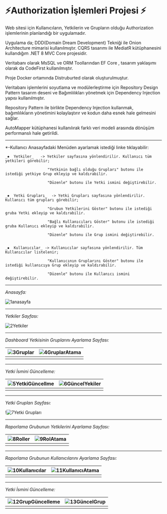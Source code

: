 # ⚡Authorization İşlemleri Projesi ⚡

Web sitesi için Kullanıcıların, Yetkilerin ve Grupların olduğu Authorization işlemlerinin planlandığı bir uygulamadır.

Uygulama da; DDD(Domain Dream Development) Tekniği ile Onion Architecture mimarisi kullanılmıştır. CQRS tasarımı ile MediatR kütüphanesini kullandığım .NET 8 MVC Core projesidir.

Veritabanı olarak MsSQL ve ORM Toollarından EF Core , tasarım yaklaşımı olarak da CodeFirst kullanılmıştır.

Proje Docker ortamında Distruburted olarak oluşturulmuştur.


Veritabanı işlemlerini soyutlama ve modülerleştirme için Repository Design Pattern tasarım deseni ve Bağımlılıkları yönetmek için Dependency Injection yapısı kullanılmıştır.

Repository Pattern ile birlikte Dependency Injection kullanmak, bağımlılıkların yönetimini kolaylaştırır ve kodun daha esnek hale gelmesini sağlar.

AutoMapper kütüphanesi kullanılırak farklı veri modeli arasında dönüşüm performanslı hale getirildi.


*****
*-Kullanıcı Anasayfadaki Menüden ayarlamak istediği linke tıklayabilir:

    _⦁	Yetkiler_   -> Yetkiler sayfasına yönlendirilir. Kullanıcı tüm yetkileri görebilir; 
    
                       "Yetkinin bağlı olduğu Grupları" butonu ile istediği yetkiye Grup ekleyip ve kaldırabilir.
                       
                       "Düzenle" butonu ile Yetki ismini değiştirebilir.       

                       
    _⦁	Yetki Grupları_  -> Yetki Grupları sayfasına yönlendirilir. Kullanıcı tüm grupları görebilir; 
    
                       "Grubun Yetkilerini Göster" butonu ile istediği gruba Yetki ekleyip ve kaldırabilir.
                       
                       "Bağlı Kullanıcıları Göster" butonu ile istediği gruba Kullanıcı ekleyip ve kaldırabilir.
                       
                       "Düzenle" butonu ile Grup ismini değiştirebilir.       

    
    _⦁	Kullanıcılar_ -> Kullanıcılar sayfasına yönlendirilir. Tüm Kullanıcılar listelenir; 
    
                       "Kullanıcının Gruplarını Göster" butonu ile istediği kullanıcıya Grup ekleyip ve kaldırabilir.
                       
                       "Düzenle" butonu ile Kullanıcı ismini değiştirebilir.      


*****


 _Anasayfa:_ 
 
 ![1anasayfa](https://github.com/ysnesra/AuthOperationsApp/assets/104023688/1f5e9557-ef84-477c-98bc-0dd7d0017257)


*****

 _Yetkiler Sayfası:_ 

![2Yetkiler](https://github.com/ysnesra/AuthOperationsApp/assets/104023688/edd91495-78b7-4b93-a71d-f38013c1d9d8)


 *****

_Dashboard Yetkisinin Gruplarını Ayarlama Sayfası:_ 

|![3Gruplar](https://github.com/ysnesra/AuthOperationsApp/assets/104023688/5aaeb07c-216d-4166-88b7-ee4ffe56f5e8)  |![4GruplarAtama](https://github.com/ysnesra/AuthOperationsApp/assets/104023688/39a56af6-73d9-4575-91e7-24d7cebdb1a8) |
|--|--|
|  |  |


*****

_Yetki İsmini Güncelleme:_ 

|![5YetkiGüncellme](https://github.com/ysnesra/AuthOperationsApp/assets/104023688/aab91361-e208-4716-aa9c-36fd056152f6)  |![6GüncelYekiler](https://github.com/ysnesra/AuthOperationsApp/assets/104023688/3e365428-97a7-44f7-9485-b4cb2264c7cd) |
|--|--|
|  |  |


*****

 _Yetki Grupları Sayfası:_ 

!![7Yetki Grupları](https://github.com/ysnesra/AuthOperationsApp/assets/104023688/0c082015-1f56-41f7-b1f7-8ebf81f465f8)



 *****


_Raporlama Grubunun Yetkilerini Ayarlama Sayfası:_ 

|![8Roller](https://github.com/ysnesra/AuthOperationsApp/assets/104023688/41aac5c2-b164-4c81-b1ac-a80e49eea07f)  |![9RolAtama](https://github.com/ysnesra/AuthOperationsApp/assets/104023688/6968374c-189b-4dd8-8234-85dd8df2540f) |
|--|--|
|  |  |


 *****

 
_Raporlama Grubunun Kullanıcılarını Ayarlama Sayfası:_ 

|![10Kullanıcılar](https://github.com/ysnesra/AuthOperationsApp/assets/104023688/56949f52-f68a-490d-b90e-625cdea83116)  |![11KullanıcıAtama](https://github.com/ysnesra/AuthOperationsApp/assets/104023688/02cab629-d5c6-4e3d-abe3-1641d1a73394) |
|--|--|
|  |  |


 *****

_Yetki İsmini Güncelleme:_ 

|![12GrupGüncelleme](https://github.com/ysnesra/AuthOperationsApp/assets/104023688/5b853760-067d-4b05-a8fb-95b46e064f9d)  |![13GüncelGrup](https://github.com/ysnesra/AuthOperationsApp/assets/104023688/a6ac86b5-7b53-4f22-b8bd-b2023a251063) |
|--|--|
|  |  |


